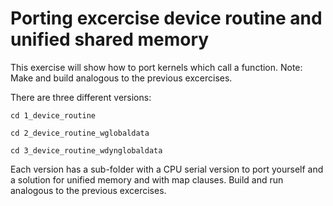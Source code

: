 # Porting excercise device routine and unified shared memory

This exercise will show how to port kernels which call a function.
Note: Make and build analogous to the previous excercises.

There are three different versions:
```
cd 1_device_routine 
```
```
cd 2_device_routine_wglobaldata  
```
```
cd 3_device_routine_wdynglobaldata
```
Each version has a sub-folder with a CPU serial version to port yourself and a solution for unified memory and with map clauses. Build and run analogous to the previous excercises.
